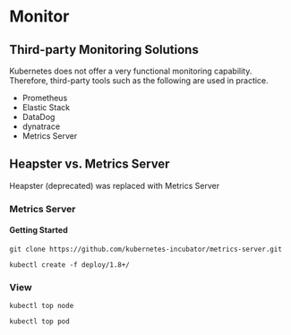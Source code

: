 # Monitor

## Third-party Monitoring Solutions
Kubernetes does not offer a very functional monitoring capability. Therefore, third-party
tools such as the following are used in practice.

- Prometheus
- Elastic Stack
- DataDog
- dynatrace
- Metrics Server

## Heapster vs. Metrics Server

Heapster (deprecated) was replaced with Metrics Server

### Metrics Server

#### Getting Started
``` 
git clone https://github.com/kubernetes-incubator/metrics-server.git
```

```
kubectl create -f deploy/1.8+/
```
### View

``` 
kubectl top node
```

``` 
kubectl top pod
```